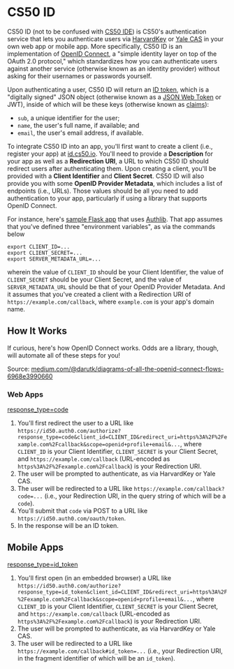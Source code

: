 # CS50 ID

CS50 ID (not to be confused with [CS50 IDE](/ide/)) is CS50's authentication service that lets you authenticate users via [HarvardKey](https://key.harvard.edu/) or [Yale CAS](https://developers.yale.edu/cas-central-authentication-service) in your own web app or mobile app. More specifically, CS50 ID is an implementation of [OpenID Connect](https://openid.net/specs/openid-connect-core-1_0.html), a "simple identity layer on top of the OAuth 2.0 protocol," which standardizes how you can authenticate users against another service (otherwise known as an identity provider) without asking for their usernames or passwords yourself.

Upon authenticating a user, CS50 ID will return an [ID token](https://openid.net/specs/openid-connect-core-1_0.html#IDToken), which is a "digitally signed" JSON object (otherwise known as a [JSON Web Token](https://tools.ietf.org/html/draft-ietf-oauth-json-web-token-32) or JWT), inside of which will be these keys (otherwise known as [claims](https://openid.net/specs/openid-connect-core-1_0.html#StandardClaims)):

* `sub`, a unique identifier for the user;
* `name`, the user's full name, if available; and
* `email`, the user's email address, if available.

To integrate CS50 ID into an app, you'll first want to create a client (i.e., register your app) at [id.cs50.io](https://id.cs50.io/). You'll need to provide a **Description** for your app as well as a **Redirection URI**, a URL to which CS50 ID should redirect users after authenticating them. Upon creating a client, you'll be provided with a **Client Identifier** and **Client Secret**. CS50 ID will also provide you with some **OpenID Provider Metadata**, which includes a list of endpoints (i.e., URLs). Those values should be all you need to add authentication to your app, particularly if using a library that supports OpenID Connect.

For instance, here's [sample Flask app](https://github.com/cs50/id/tree/master/flask) that uses [Authlib](https://docs.authlib.org/en/latest/client/flask.html#flask-openid-connect-client). That app assumes that you've defined three "environment variables", as via the commands below

```
export CLIENT_ID=...
export CLIENT_SECRET=...
export SERVER_METADATA_URL=...
```

wherein the value of `CLIENT_ID` should be your Client Identifier, the value of `CLIENT_SECRET` should be your Client Secret, and the value of `SERVER_METADATA_URL` should be that of your OpenID Provider Metadata. And it assumes that you've created a client with a Redirection URI of `https://example.com/callback`, where `example.com` is your app's domain name.

## How It Works

If curious, here's how OpenID Connect works. Odds are a library, though, will automate all of these steps for you!

Source: [medium.com/@darutk/diagrams-of-all-the-openid-connect-flows-6968e3990660](https://medium.com/@darutk/diagrams-of-all-the-openid-connect-flows-6968e3990660)

### Web Apps

[response_type=code](code.png)

1. You'll first redirect the user to a URL like `https://id50.auth0.com/authorize?response_type=code&client_id=CLIENT_ID&redirect_uri=https%3A%2F%2Fexample.com%2Fcallback&scope=openid+profile+email&...`, where `CLIENT_ID` is your Client Identifier, `CLIENT_SECRET` is your Client Secret, and `https://example.com/callback` (URL-encoded as `https%3A%2F%2Fexample.com%2Fcallback`) is your Redirection URI.
1. The user will be prompted to authenticate, as via HarvardKey or Yale CAS.
1. The user will be redirected to a URL like `https://example.com/callback?code=...` (i.e., your Redirection URI, in the query string of which will be a `code`).
1. You'll submit that `code` via POST to a URL like `https://id50.auth0.com/oauth/token`.
1. In the response will be an ID token.

## Mobile Apps

[response_type=id_token](id_token.png)

1. You'll first open (in an embedded browser) a URL like `https://id50.auth0.com/authorize?response_type=id_token&client_id=CLIENT_ID&redirect_uri=https%3A%2F%2Fexample.com%2Fcallback&scope=openid+profile+email&...`, where `CLIENT_ID` is your Client Identifier, `CLIENT_SECRET` is your Client Secret, and `https://example.com/callback` (URL-encoded as `https%3A%2F%2Fexample.com%2Fcallback`) is your Redirection URI.
1. The user will be prompted to authenticate, as via HarvardKey or Yale CAS.
1. The user will be redirected to a URL like `https://example.com/callback#id_token=...` (i.e., your Redirection URI, in the fragment identifier of which will be an `id_token`).
